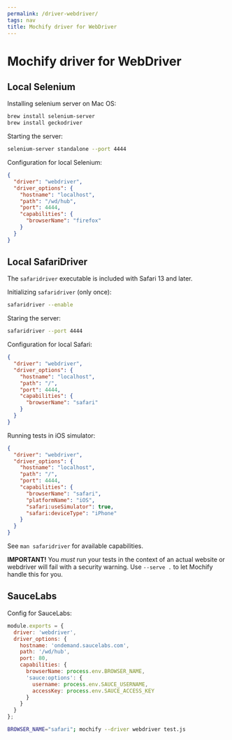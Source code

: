 ```yaml
---
permalink: /driver-webdriver/
tags: nav
title: Mochify driver for WebDriver
---
```

# Mochify driver for WebDriver

## Local Selenium

Installing selenium server on Mac OS:

```bash
brew install selenium-server
brew install geckodriver
```

Starting the server:

```bash
selenium-server standalone --port 4444
```

Configuration for local Selenium:

```json
{
  "driver": "webdriver",
  "driver_options": {
    "hostname": "localhost",
    "path": "/wd/hub",
    "port": 4444,
    "capabilities": {
      "browserName": "firefox"
    }
  }
}
```

## Local SafariDriver

The `safaridriver` executable is included with Safari 13 and later.

Initializing `safaridriver` (only once):

```bash
safaridriver --enable
```

Staring the server:

```bash
safaridriver --port 4444
```

Configuration for local Safari:

```json
{
  "driver": "webdriver",
  "driver_options": {
    "hostname": "localhost",
    "path": "/",
    "port": 4444,
    "capabilities": {
      "browserName": "safari"
    }
  }
}
```

Running tests in iOS simulator:

```json
{
  "driver": "webdriver",
  "driver_options": {
    "hostname": "localhost",
    "path": "/",
    "port": 4444,
    "capabilities": {
      "browserName": "safari",
      "platformName": "iOS",
      "safari:useSimulator": true,
      "safari:deviceType": "iPhone"
    }
  }
}
```

See `man safaridriver` for available capabilities.

**IMPORTANT!** You _must_ run your tests in the context of an actual website or
webdriver will fail with a security warning. Use `--serve .` to let Mochify
handle this for you.

## SauceLabs

Config for SauceLabs:

```js
module.exports = {
  driver: 'webdriver',
  driver_options: {
    hostname: 'ondemand.saucelabs.com',
    path: '/wd/hub',
    port: 80,
    capabilities: {
      browserName: process.env.BROWSER_NAME,
      'sauce:options': {
        username: process.env.SAUCE_USERNAME,
        accessKey: process.env.SAUCE_ACCESS_KEY
      }
    }
  }
};
```

```bash
BROWSER_NAME="safari"; mochify --driver webdriver test.js
```
